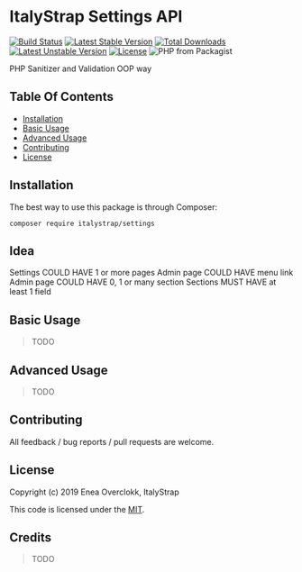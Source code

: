 # ItalyStrap Settings API

[![Build Status](https://travis-ci.org/ItalyStrap/settings.svg?branch=master)](https://travis-ci.org/ItalyStrap/settings)
[![Latest Stable Version](https://img.shields.io/packagist/v/italystrap/settings.svg)](https://packagist.org/packages/italystrap/settings)
[![Total Downloads](https://img.shields.io/packagist/dt/italystrap/settings.svg)](https://packagist.org/packages/italystrap/settings)
[![Latest Unstable Version](https://img.shields.io/packagist/vpre/italystrap/settings.svg)](https://packagist.org/packages/italystrap/settings)
[![License](https://img.shields.io/packagist/l/italystrap/settings.svg)](https://packagist.org/packages/italystrap/settings)
![PHP from Packagist](https://img.shields.io/packagist/php-v/italystrap/settings)

PHP Sanitizer and Validation OOP way

## Table Of Contents

* [Installation](#installation)
* [Basic Usage](#basic-usage)
* [Advanced Usage](#advanced-usage)
* [Contributing](#contributing)
* [License](#license)

## Installation

The best way to use this package is through Composer:

```CMD
composer require italystrap/settings
```

## Idea

Settings COULD HAVE 1 or more pages
Admin page COULD HAVE menu link
Admin page COULD HAVE 0, 1 or many section
Sections MUST HAVE at least 1 field

## Basic Usage

> TODO

## Advanced Usage

> TODO

## Contributing

All feedback / bug reports / pull requests are welcome.

## License

Copyright (c) 2019 Enea Overclokk, ItalyStrap

This code is licensed under the [MIT](LICENSE).

## Credits

> TODO